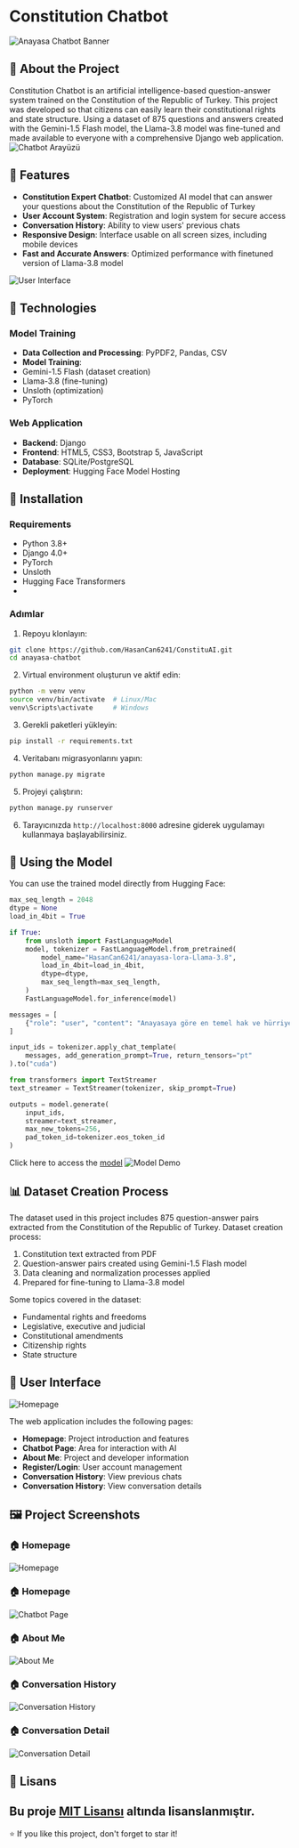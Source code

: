 # Constitution Chatbot

![Anayasa Chatbot Banner](project-images/anayasa_chatbot.png)

## 📑 About the Project

Constitution Chatbot is an artificial intelligence-based question-answer system trained on the Constitution of the Republic of Turkey. This project was developed so that citizens can easily learn their constitutional rights and state structure. Using a dataset of 875 questions and answers created with the Gemini-1.5 Flash model, the Llama-3.8 model was fine-tuned and made available to everyone with a comprehensive Django web application.
![Chatbot Arayüzü](https://raw.githubusercontent.com/username/anayasa-chatbot/main/chatbot-interface.png)

## 🌟 Features

- **Constitution Expert Chatbot**: Customized AI model that can answer your questions about the Constitution of the Republic of Turkey
- **User Account System**: Registration and login system for secure access
- **Conversation History**: Ability to view users' previous chats
- **Responsive Design**: Interface usable on all screen sizes, including mobile devices
- **Fast and Accurate Answers**: Optimized performance with finetuned version of Llama-3.8 model

![User Interface](https://raw.githubusercontent.com/username/anayasa-chatbot/main/user-interface.png)

## 🔧 Technologies

### Model Training
- **Data Collection and Processing**: PyPDF2, Pandas, CSV
- **Model Training**:
- Gemini-1.5 Flash (dataset creation)
- Llama-3.8 (fine-tuning)
- Unsloth (optimization)
- PyTorch

### Web Application
- **Backend**: Django
- **Frontend**: HTML5, CSS3, Bootstrap 5, JavaScript
- **Database**: SQLite/PostgreSQL
- **Deployment**: Hugging Face Model Hosting

## 🚀 Installation

### Requirements
- Python 3.8+
- Django 4.0+
- PyTorch
- Unsloth
- Hugging Face Transformers
- 
### Adımlar

1. Repoyu klonlayın:
```bash
git clone https://github.com/HasanCan6241/ConstituAI.git
cd anayasa-chatbot
```

2. Virtual environment oluşturun ve aktif edin:
```bash
python -m venv venv
source venv/bin/activate  # Linux/Mac
venv\Scripts\activate     # Windows
```

3. Gerekli paketleri yükleyin:
```bash
pip install -r requirements.txt
```

4. Veritabanı migrasyonlarını yapın:
```bash
python manage.py migrate
```

5. Projeyi çalıştırın:
```bash
python manage.py runserver
```

6. Tarayıcınızda `http://localhost:8000` adresine giderek uygulamayı kullanmaya başlayabilirsiniz.

## 🤖 Using the Model

You can use the trained model directly from Hugging Face:

```python
max_seq_length = 2048
dtype = None
load_in_4bit = True

if True:
    from unsloth import FastLanguageModel
    model, tokenizer = FastLanguageModel.from_pretrained(
        model_name="HasanCan6241/anayasa-lora-Llama-3.8",
        load_in_4bit=load_in_4bit,
        dtype=dtype,
        max_seq_length=max_seq_length,
    )
    FastLanguageModel.for_inference(model)

messages = [
    {"role": "user", "content": "Anayasaya göre en temel hak ve hürriyetlerim nelerdir?"}
]

input_ids = tokenizer.apply_chat_template(
    messages, add_generation_prompt=True, return_tensors="pt"
).to("cuda")

from transformers import TextStreamer
text_streamer = TextStreamer(tokenizer, skip_prompt=True)

outputs = model.generate(
    input_ids,
    streamer=text_streamer,
    max_new_tokens=256,
    pad_token_id=tokenizer.eos_token_id
)
```
Click here to access the [model](https://huggingface.co/HasanCan6241/anayasa-lora-Llama-3.8)
![Model Demo](https://raw.githubusercontent.com/username/anayasa-chatbot/main/model-demo.png)

## 📊 Dataset Creation Process

The dataset used in this project includes 875 question-answer pairs extracted from the Constitution of the Republic of Turkey. Dataset creation process:

1. Constitution text extracted from PDF
2. Question-answer pairs created using Gemini-1.5 Flash model
3. Data cleaning and normalization processes applied
4. Prepared for fine-tuning to Llama-3.8 model

Some topics covered in the dataset:
- Fundamental rights and freedoms
- Legislative, executive and judicial
- Constitutional amendments
- Citizenship rights
- State structure

## 👥 User Interface

![Homepage](https://raw.githubusercontent.com/username/anayasa-chatbot/main/homepage.png)

The web application includes the following pages:
- **Homepage**: Project introduction and features
- **Chatbot Page**: Area for interaction with AI
- **About Me**: Project and developer information
- **Register/Login**: User account management
- **Conversation History**: View previous chats
- **Conversation History**: View conversation details

## 🖼️ Project Screenshots

### 🏠 Homepage
![Homepage](project-images/home.png)

### 🏠 Homepage
![Chatbot Page](project-images/chatbot.png)

### 🏠 About Me
![About Me](project-images/about.png)

### 🏠 Conversation History
![Conversation History](project-images/chat-history.png)

### 🏠 Conversation Detail
![Conversation Detail](project-images/chat-detail.png)

## 📝 Lisans

Bu proje [MIT Lisansı](LICENSE) altında lisanslanmıştır.
---

⭐ If you like this project, don't forget to star it!
